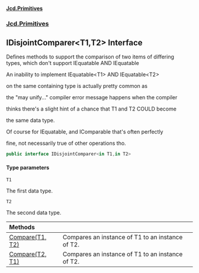 #### [Jcd.Primitives](index.md 'index')
### [Jcd.Primitives](Jcd.Primitives.md 'Jcd.Primitives')

## IDisjointComparer<T1,T2> Interface

Defines methods to support the comparison of two items of differing  
types, which don't support IEquatable<T1> AND IEquatable<T2>  
<remarks>  
An inability to implement IEquatable&lt;T1&gt; AND IEquatable&lt;T2&gt;  
on the same containing type is actually pretty common as  
the "may unify..." compiler error message happens when the compiler  
thinks there's a slight hint of a chance that T1 and T2 COULD become  
the same data type.  
  
Of course for IEquatable, and IComparable that's often perfectly  
fine, not necessarily true of other operations tho.  
</remarks>

```csharp
public interface IDisjointComparer<in T1,in T2>
```
#### Type parameters

<a name='Jcd.Primitives.IDisjointComparer_T1,T2_.T1'></a>

`T1`

The first data type.

<a name='Jcd.Primitives.IDisjointComparer_T1,T2_.T2'></a>

`T2`

The second data type.

| Methods | |
| :--- | :--- |
| [Compare(T1, T2)](Jcd.Primitives.IDisjointComparer_T1,T2_.Compare(T1,T2).md 'Jcd.Primitives.IDisjointComparer<T1,T2>.Compare(T1, T2)') | Compares an instance of T1 to an instance of T2. |
| [Compare(T2, T1)](Jcd.Primitives.IDisjointComparer_T1,T2_.Compare(T2,T1).md 'Jcd.Primitives.IDisjointComparer<T1,T2>.Compare(T2, T1)') | Compares an instance of T1 to an instance of T2. |
